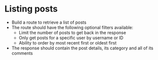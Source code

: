# Listing posts

- Build a route to retrieve a list of posts
- The route should have the following optional filters available:
    - Limit the number of posts to get back in the response
    - Only get posts for a specific user by username or ID
    - Ability to order by most recent first or oldest first
- The response should contain the post details, its category and all of its comments